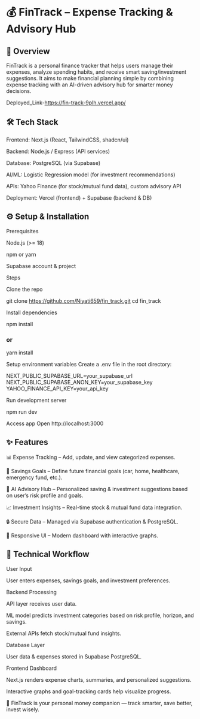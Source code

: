 # 💰 FinTrack – Expense Tracking & Advisory Hub

## 📌 Overview

FinTrack is a personal finance tracker that helps users manage their expenses, analyze spending habits, and receive smart saving/investment suggestions. It aims to make financial planning simple by combining expense tracking with an AI-driven advisory hub for smarter money decisions.

Deployed_Link-https://fin-track-9plh.vercel.app/

## 🛠️ Tech Stack

Frontend: Next.js (React, TailwindCSS, shadcn/ui)

Backend: Node.js / Express (API services)

Database: PostgreSQL (via Supabase)

AI/ML: Logistic Regression model (for investment recommendations)

APIs: Yahoo Finance (for stock/mutual fund data), custom advisory API

Deployment: Vercel (frontend) + Supabase (backend & DB)

## ⚙️ Setup & Installation
Prerequisites

Node.js (>= 18)

npm or yarn

Supabase account & project

Steps

Clone the repo

git clone https://github.com/Niyati659/fin_track.git
cd fin_track


Install dependencies

npm install
### or
yarn install


Setup environment variables
Create a .env file in the root directory:

NEXT_PUBLIC_SUPABASE_URL=your_supabase_url
NEXT_PUBLIC_SUPABASE_ANON_KEY=your_supabase_key
YAHOO_FINANCE_API_KEY=your_api_key


Run development server

npm run dev


Access app
Open http://localhost:3000

## ✨ Features

📊 Expense Tracking – Add, update, and view categorized expenses.

🏦 Savings Goals – Define future financial goals (car, home, healthcare, emergency fund, etc.).

🤖 AI Advisory Hub – Personalized saving & investment suggestions based on user’s risk profile and goals.

📈 Investment Insights – Real-time stock & mutual fund data integration.

🔒 Secure Data – Managed via Supabase authentication & PostgreSQL.

📱 Responsive UI – Modern dashboard with interactive graphs.

## 🔄 Technical Workflow

User Input

User enters expenses, savings goals, and investment preferences.

Backend Processing

API layer receives user data.

ML model predicts investment categories based on risk profile, horizon, and savings.

External APIs fetch stock/mutual fund insights.

Database Layer

User data & expenses stored in Supabase PostgreSQL.

Frontend Dashboard

Next.js renders expense charts, summaries, and personalized suggestions.

Interactive graphs and goal-tracking cards help visualize progress.

🚀 FinTrack is your personal money companion — track smarter, save better, invest wisely.
